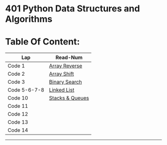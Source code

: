 # 401 Python Data Structures and Algorithms

# Table Of Content:
|       Lap         | Read-Num                                                                              |  
|  --------------   | -----------------------------------------------------------------------------------   | 
|    Code 1         | [Array Reverse](https://github.com/omarXzain/data-structures-and-algorithms-401/tree/master/data_structures_and_algorithms/challenges/array_reverse)| 
|    Code 2         | [Array Shift](https://github.com/omarXzain/data-structures-and-algorithms-401/tree/master/data_structures_and_algorithms/challenges/arrayShift)| 
|    Code 3         | [Binary Search](https://github.com/omarXzain/data-structures-and-algorithms-401/tree/master/data_structures_and_algorithms/challenges/array_binary_search)| 
|    Code 5-6-7-8   | [Linked List](https://github.com/omarXzain/data-structures-and-algorithms-401/tree/master/data_structures_and_algorithms/data_structures/linked_list)| 
|    Code 10        | [Stacks & Queues](https://github.com/omarXzain/data-structures-and-algorithms-401/tree/master/data_structures_and_algorithms/data_structures/stacks_and_queues)| 
|    Code 11        | []()| 
|    Code 12        | []()| 
|    Code 13        | []()| 
|    Code 14        | []()| 

---------------------------


